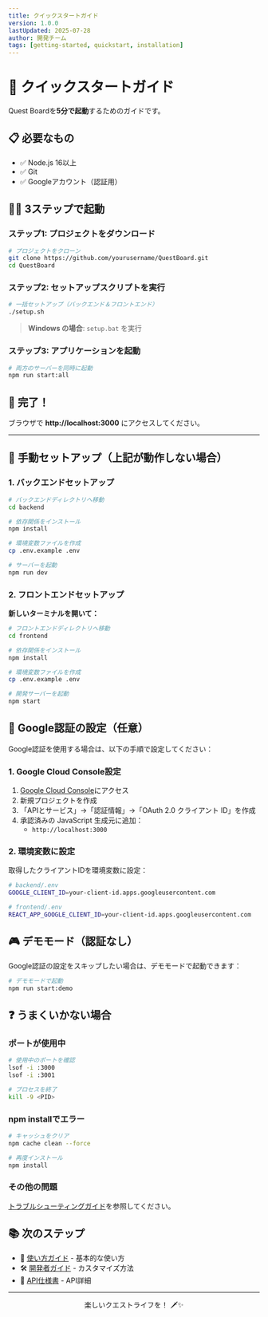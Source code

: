 ```yaml
---
title: クイックスタートガイド
version: 1.0.0
lastUpdated: 2025-07-28
author: 開発チーム
tags: [getting-started, quickstart, installation]
---
```


# 🚀 クイックスタートガイド

Quest Boardを**5分で起動**するためのガイドです。

## 📋 必要なもの

- ✅ Node.js 16以上
- ✅ Git
- ✅ Googleアカウント（認証用）

## 🏃‍♂️ 3ステップで起動

### ステップ1: プロジェクトをダウンロード

```bash
# プロジェクトをクローン
git clone https://github.com/yourusername/QuestBoard.git
cd QuestBoard
```

### ステップ2: セットアップスクリプトを実行

```bash
# 一括セットアップ（バックエンド＆フロントエンド）
./setup.sh
```

> **Windows の場合**: `setup.bat` を実行

### ステップ3: アプリケーションを起動

```bash
# 両方のサーバーを同時に起動
npm run start:all
```

## 🎉 完了！

ブラウザで **http://localhost:3000** にアクセスしてください。

---

## 🔧 手動セットアップ（上記が動作しない場合）

### 1. バックエンドセットアップ

```bash
# バックエンドディレクトリへ移動
cd backend

# 依存関係をインストール
npm install

# 環境変数ファイルを作成
cp .env.example .env

# サーバーを起動
npm run dev
```

### 2. フロントエンドセットアップ

**新しいターミナルを開いて：**

```bash
# フロントエンドディレクトリへ移動
cd frontend

# 依存関係をインストール
npm install

# 環境変数ファイルを作成
cp .env.example .env

# 開発サーバーを起動
npm start
```

## 🔐 Google認証の設定（任意）

Google認証を使用する場合は、以下の手順で設定してください：

### 1. Google Cloud Console設定

1. [Google Cloud Console](https://console.cloud.google.com/)にアクセス
2. 新規プロジェクトを作成
3. 「APIとサービス」→「認証情報」→「OAuth 2.0 クライアント ID」を作成
4. 承認済みの JavaScript 生成元に追加：
   - `http://localhost:3000`

### 2. 環境変数に設定

取得したクライアントIDを環境変数に設定：

```bash
# backend/.env
GOOGLE_CLIENT_ID=your-client-id.apps.googleusercontent.com

# frontend/.env
REACT_APP_GOOGLE_CLIENT_ID=your-client-id.apps.googleusercontent.com
```

## 🎮 デモモード（認証なし）

Google認証の設定をスキップしたい場合は、デモモードで起動できます：

```bash
# デモモードで起動
npm run start:demo
```

## ❓ うまくいかない場合

### ポートが使用中
```bash
# 使用中のポートを確認
lsof -i :3000
lsof -i :3001

# プロセスを終了
kill -9 <PID>
```

### npm installでエラー
```bash
# キャッシュをクリア
npm cache clean --force

# 再度インストール
npm install
```

### その他の問題
[トラブルシューティングガイド](./TROUBLESHOOTING.md)を参照してください。

## 📚 次のステップ

- 📖 [使い方ガイド](./USER_GUIDE.md) - 基本的な使い方
- 🛠️ [開発者ガイド](./developer-guide.md) - カスタマイズ方法
- 📡 [API仕様書](./api-reference.md) - API詳細

---

<p align="center">
  楽しいクエストライフを！ 🗡️✨
</p>